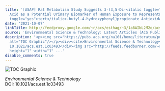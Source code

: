 ```yaml
---
title: '[ASAP] Rat Metabolism Study Suggests 3-(3,5-Di-<italic toggle="yes">tert</italic>-butyl-4-hydroxyphenyl)propionic
  Acid as a Potential Urinary Biomarker of Human Exposure to Representative 3-(3,5-Di-<italic
  toggle="yes">tert</italic>-butyl-4-hydroxyphenyl)propionate Antioxidants'
date: '2021-10-07'
linkTitle: http://feedproxy.google.com/~r/acs/esthag/~3/1a8AIbL2M2o/acs.est.1c03493
source: 'Environmental Science & Technology: Latest Articles (ACS Publications)'
description: '<p><img src="https://pubs.acs.org/na101/home/literatum/publisher/achs/journals/content/esthag/0/esthag.ahead-of-print/acs.est.1c03493/20211007/images/medium/es1c03493_0005.gif"
  alt="TOC Graphic"/></p><div><cite>Environmental Science & Technology</cite></div><div>DOI:
  10.1021/acs.est.1c03493</div><img src="http://feeds.feedburner.com/~r/acs/esthag/~4/1a8AIbL2M2o"
  height="1" width="1" ...'
disable_comments: true
---
```

<p><img src="https://pubs.acs.org/na101/home/literatum/publisher/achs/journals/content/esthag/0/esthag.ahead-of-print/acs.est.1c03493/20211007/images/medium/es1c03493_0005.gif" alt="TOC Graphic"/></p><div><cite>Environmental Science & Technology</cite></div><div>DOI: 10.1021/acs.est.1c03493</div><img src="http://feeds.feedburner.com/~r/acs/esthag/~4/1a8AIbL2M2o" height="1" width="1" ...
